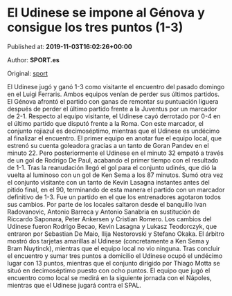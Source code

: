 
# El Udinese se impone al Génova y consigue los tres puntos (1-3)

Published at: **2019-11-03T16:02:26+00:00**

Author: **SPORT.es**

Original: [sport](https://www.sport.es/es/noticias/calcio/el-udinese-se-impone-al-genova-y-consigue-los-tres-puntos-1-3-7712793)

El Udinese jugó y ganó 1-3 como visitante el encuentro del pasado domingo en el Luigi Ferraris. Ambos equipos venían de perder sus últimos partidos. El Génova afrontó el partido con ganas de remontar su puntuación liguera después de perder el último partido frente a la Juventus por un marcador de 2-1. Respecto al equipo visitante, el Udinese cayó derrotado por 0-4 en el último partido que disputó frente a la Roma. Con este marcador, el conjunto rojiazul es decimoséptimo, mientras que el Udinese es undécimo al finalizar el encuentro.
El primer equipo en anotar fue el equipo local, que estrenó su cuenta goleadora gracias a un tanto de Goran Pandev en el minuto 22. Pero posteriormente el Udinese en el minuto 32 empató a través de un gol de Rodrigo De Paul, acabando el primer tiempo con el resultado de 1-1.
Tras la reanudación llegó el gol para el conjunto udinés, que dió la vuelta al luminoso con un gol de Ken Sema a los 87 minutos. Sumó otra vez el conjunto visitante con un tanto de Kevin Lasagna instantes antes del pitido final, en el 90, terminando de esta manera el partido con un marcador definitivo de 1-3.
Fue un partido en el que los entrenadores agotaron todos sus cambios. Por parte de los locales saltaron desde el banquillo Ivan Radovanovic, Antonio Barreca y Antonio Sanabria en sustitución de Riccardo Saponara, Peter Ankersen y Cristian Romero. Los cambios del Udinese fueron Rodrigo Becao, Kevin Lasagna y Lukasz Teodorczyk, que entraron por Sebastian De Maio, Ilija Nestorovski y Stefano Okaka.
El árbitro mostró dos tarjetas amarillas al Udinese (concretamente a Ken Sema y Bram Nuytinck), mientras que el equipo local no vio ninguna.
Tras concluir el encuentro y sumar tres puntos a domicilio el Udinese ocupó el undécimo lugar con 13 puntos, mientras que el conjunto dirigido por Thiago Motta se situó en decimoséptimo puesto con ocho puntos.
El equipo que jugó el encuentro como local se medirá en la siguiente jornada con el Nápoles, mientras que el Udinese jugará contra el SPAL.
